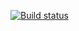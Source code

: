 [![Build status](https://ci.appveyor.com/api/projects/status/ct7xqpkm99x4hvim?svg=true)](https://ci.appveyor.com/project/Ambickatus/hw-java-postmanecho)
